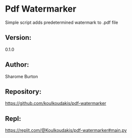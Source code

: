 # Pdf Watermarker

Simple script adds predetermined watermark to .pdf file

## Version: 
0.1.0

## Author:
Sharome Burton

## Repository:
https://github.com/koulkoudakis/pdf-watermarker

## Repl:
https://replit.com/@Koulkoudakis/pdf-watermarker#main.py
